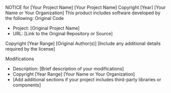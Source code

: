 NOTICE for [Your Project Name]
[Your Project Name]
Copyright [Year] [Your Name or Your Organization]
This product includes software developed by the following:
Original Code

- Project: [Original Project Name]
- URL: [Link to the Original Repository or Source]

Copyright [Year Range] [Original Author(s)]
[Include any additional details required by the license]

Modifications

- Description: [Brief description of your modifications]
- Copyright [Year Range] [Your Name or Your Organization]
- [Add additional sections if your project includes third-party libraries or components]

